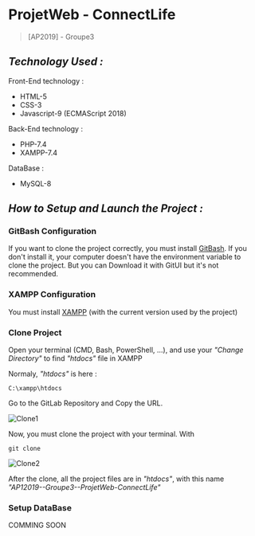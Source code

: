 # ProjetWeb - ConnectLife
>[AP2019] - Groupe3

<h2><i>Technology Used :</i></h2>

Front-End technology :

- HTML-5
- CSS-3
- Javascript-9 (ECMAScript 2018)

Back-End technology :

- PHP-7.4
- XAMPP-7.4

DataBase :

- MySQL-8

<h2><i>How to Setup and Launch the Project :</i></h2>

### GitBash Configuration

If you want to clone the project correctly, you must install [GitBash](https://git-scm.com/downloads).
If you don't install it, your computer doesn't have the environment variable to clone the project.
But you can Download it with GitUI but it's not recommended.


### XAMPP Configuration

You must install [XAMPP](https://www.apachefriends.org/index.html) (with the current version used by the project)

### Clone Project

Open your terminal (CMD, Bash, PowerShell, ...), and use your <i>"Change Directory"</i> to find <i>"htdocs"</i> file in XAMPP

Normaly, <i>"htdocs"</i> is here :
```
C:\xampp\htdocs
```

Go to the GitLab Repository and Copy the URL.

![Clone1](https://user-images.githubusercontent.com/56682141/82815372-5450fc80-9e99-11ea-9d61-2ce8c3332c10.PNG)

Now, you must clone the project with your terminal. With 

```
git clone
```

![Clone2](https://user-images.githubusercontent.com/56682141/82818879-b0b71a80-9e9f-11ea-96a8-941819acff57.PNG)

After the clone, all the project files are in <i>"htdocs"</i>, with this name <i>"AP12019--Groupe3--ProjetWeb-ConnectLife"</i>

### Setup DataBase

COMMING SOON